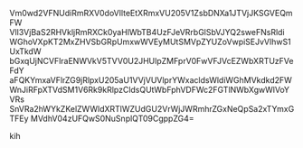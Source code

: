 Vm0wd2VFNUdiRmRXV0doVllteEtXRmxVU205V1ZsbDNXa1JTVjJKSGVEQmFW
Vll3VjBaS2RHVkljRmRXCk0yaHlWbTB4UzFJeVRrbGlSbVJYQ2sweFNsRldi
WGhoVXpKT2MxZHVSbGRpUmxwWVEyMUtSMVpZYUZoVwpiSEJvVlhwS1UxTkdW
bGxqUjNCVFlraENWVkV5TVV0U2JHUlpZMFprV0FwVFJVcEZWbXRTUzFVeFdY
aFQKYmxaVFlrZG9jRlpxU205aU1VVjVUVlprYWxacldsWldiWGhMVkdkd2FW
WnJiRFpXTVdSM1V6Rk9kRlpzCldsQUtWbFphVDFWc2FGTlNWbXgwWlVoYVRs
SnVRa2hWYkZKelZWWldXRTlWZUdGU2VrWjJWRmhrZGxNeQpSa2xTYmxGTFEy
MVdhV04zUFQwS0NuSnplQT09CgppZG4=

kih